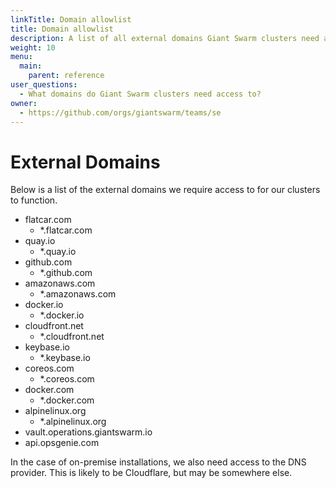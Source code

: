 ```yaml
---
linkTitle: Domain allowlist
title: Domain allowlist
description: A list of all external domains Giant Swarm clusters need access to.
weight: 10
menu:
  main:
    parent: reference
user_questions:
  - What domains do Giant Swarm clusters need access to?
owner:
  - https://github.com/orgs/giantswarm/teams/se
---
```


# External Domains

Below is a list of the external domains we require access to for our clusters to function.

- flatcar.com
    - *.flatcar.com
- quay.io
    - *.quay.io
- github.com
    - *.github.com
- amazonaws.com
    - *.amazonaws.com
- docker.io
    - *.docker.io
- cloudfront.net
    - *.cloudfront.net
- keybase.io
    - *.keybase.io
- coreos.com
    - *.coreos.com
- docker.com
    - *.docker.com
- alpinelinux.org
    - *.alpinelinux.org
- vault.operations.giantswarm.io
- api.opsgenie.com

In the case of on-premise installations, we also need access to the DNS provider. This is likely to be Cloudflare, but may be somewhere else.
